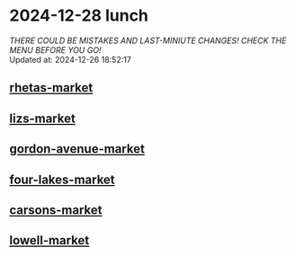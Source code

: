 # 2024-12-28 lunch  
*THERE COULD BE MISTAKES AND LAST-MINIUTE CHANGES! CHECK THE MENU BEFORE YOU GO!*  
Updated at: 2024-12-26 18:52:17  
## [rhetas-market](https://wisc-housingdining.nutrislice.com/menu/rhetas-market/lunch/2024-12-28)  
## [lizs-market](https://wisc-housingdining.nutrislice.com/menu/lizs-market/lunch/2024-12-28)  
## [gordon-avenue-market](https://wisc-housingdining.nutrislice.com/menu/gordon-avenue-market/lunch/2024-12-28)  
## [four-lakes-market](https://wisc-housingdining.nutrislice.com/menu/four-lakes-market/lunch/2024-12-28)  
## [carsons-market](https://wisc-housingdining.nutrislice.com/menu/carsons-market/lunch/2024-12-28)  
## [lowell-market](https://wisc-housingdining.nutrislice.com/menu/lowell-market/lunch/2024-12-28)  
  
